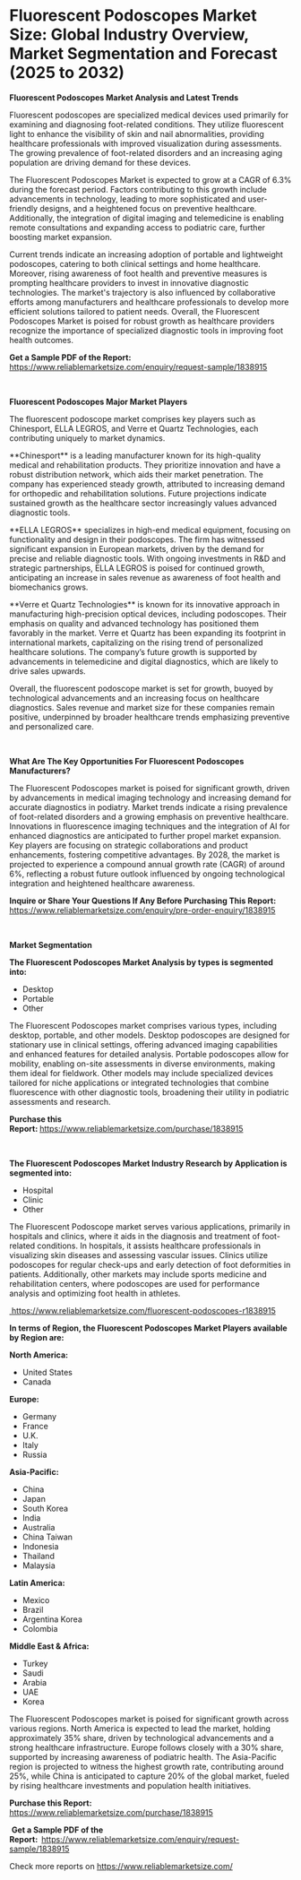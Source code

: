 <p><h1>Fluorescent Podoscopes Market Size: Global Industry Overview, Market Segmentation and Forecast (2025 to 2032)</h1></p><p><strong>Fluorescent Podoscopes Market Analysis and Latest Trends</strong></p>
<p><p>Fluorescent podoscopes are specialized medical devices used primarily for examining and diagnosing foot-related conditions. They utilize fluorescent light to enhance the visibility of skin and nail abnormalities, providing healthcare professionals with improved visualization during assessments. The growing prevalence of foot-related disorders and an increasing aging population are driving demand for these devices.</p><p>The Fluorescent Podoscopes Market is expected to grow at a CAGR of 6.3% during the forecast period. Factors contributing to this growth include advancements in technology, leading to more sophisticated and user-friendly designs, and a heightened focus on preventive healthcare. Additionally, the integration of digital imaging and telemedicine is enabling remote consultations and expanding access to podiatric care, further boosting market expansion.</p><p>Current trends indicate an increasing adoption of portable and lightweight podoscopes, catering to both clinical settings and home healthcare. Moreover, rising awareness of foot health and preventive measures is prompting healthcare providers to invest in innovative diagnostic technologies. The market's trajectory is also influenced by collaborative efforts among manufacturers and healthcare professionals to develop more efficient solutions tailored to patient needs. Overall, the Fluorescent Podoscopes Market is poised for robust growth as healthcare providers recognize the importance of specialized diagnostic tools in improving foot health outcomes.</p></p>
<p><strong>Get a Sample PDF of the Report:&nbsp;</strong> <a href="https://www.reliablemarketsize.com/enquiry/request-sample/1838915?utm_campaign=2439&utm_medium=2&utm_source=Github&utm_content=ia&utm_term=05032025&utm_id=fluorescent-podoscopes">https://www.reliablemarketsize.com/enquiry/request-sample/1838915</a></p>
<p>&nbsp;</p>
<p><strong>Fluorescent Podoscopes Major Market Players</strong></p>
<p><p>The fluorescent podoscope market comprises key players such as Chinesport, ELLA LEGROS, and Verre et Quartz Technologies, each contributing uniquely to market dynamics. </p><p>**Chinesport** is a leading manufacturer known for its high-quality medical and rehabilitation products. They prioritize innovation and have a robust distribution network, which aids their market penetration. The company has experienced steady growth, attributed to increasing demand for orthopedic and rehabilitation solutions. Future projections indicate sustained growth as the healthcare sector increasingly values advanced diagnostic tools.</p><p>**ELLA LEGROS** specializes in high-end medical equipment, focusing on functionality and design in their podoscopes. The firm has witnessed significant expansion in European markets, driven by the demand for precise and reliable diagnostic tools. With ongoing investments in R&D and strategic partnerships, ELLA LEGROS is poised for continued growth, anticipating an increase in sales revenue as awareness of foot health and biomechanics grows.</p><p>**Verre et Quartz Technologies** is known for its innovative approach in manufacturing high-precision optical devices, including podoscopes. Their emphasis on quality and advanced technology has positioned them favorably in the market. Verre et Quartz has been expanding its footprint in international markets, capitalizing on the rising trend of personalized healthcare solutions. The company’s future growth is supported by advancements in telemedicine and digital diagnostics, which are likely to drive sales upwards.</p><p>Overall, the fluorescent podoscope market is set for growth, buoyed by technological advancements and an increasing focus on healthcare diagnostics. Sales revenue and market size for these companies remain positive, underpinned by broader healthcare trends emphasizing preventive and personalized care.</p></p>
<p>&nbsp;</p>
<p><strong>What Are The Key Opportunities For Fluorescent Podoscopes Manufacturers?</strong></p>
<p><p>The Fluorescent Podoscopes market is poised for significant growth, driven by advancements in medical imaging technology and increasing demand for accurate diagnostics in podiatry. Market trends indicate a rising prevalence of foot-related disorders and a growing emphasis on preventive healthcare. Innovations in fluorescence imaging techniques and the integration of AI for enhanced diagnostics are anticipated to further propel market expansion. Key players are focusing on strategic collaborations and product enhancements, fostering competitive advantages. By 2028, the market is projected to experience a compound annual growth rate (CAGR) of around 6%, reflecting a robust future outlook influenced by ongoing technological integration and heightened healthcare awareness.</p></p>
<p><strong>Inquire or Share Your Questions If Any Before Purchasing This Report:</strong> <a href="https://www.reliablemarketsize.com/enquiry/pre-order-enquiry/1838915?utm_campaign=2439&utm_medium=2&utm_source=Github&utm_content=ia&utm_term=05032025&utm_id=fluorescent-podoscopes">https://www.reliablemarketsize.com/enquiry/pre-order-enquiry/1838915</a></p>
<p>&nbsp;</p>
<p><strong>Market Segmentation</strong></p>
<p><strong>The Fluorescent Podoscopes Market Analysis by types is segmented into:</strong></p>
<p><ul><li>Desktop</li><li>Portable</li><li>Other</li></ul></p>
<p><p>The Fluorescent Podoscopes market comprises various types, including desktop, portable, and other models. Desktop podoscopes are designed for stationary use in clinical settings, offering advanced imaging capabilities and enhanced features for detailed analysis. Portable podoscopes allow for mobility, enabling on-site assessments in diverse environments, making them ideal for fieldwork. Other models may include specialized devices tailored for niche applications or integrated technologies that combine fluorescence with other diagnostic tools, broadening their utility in podiatric assessments and research.</p></p>
<p><strong>Purchase this Report:&nbsp;</strong><a href="https://www.reliablemarketsize.com/purchase/1838915?utm_campaign=2439&utm_medium=2&utm_source=Github&utm_content=ia&utm_term=05032025&utm_id=fluorescent-podoscopes">https://www.reliablemarketsize.com/purchase/1838915</a></p>
<p>&nbsp;</p>
<p><strong>The Fluorescent Podoscopes Market Industry Research by Application is segmented into:</strong></p>
<p><ul><li>Hospital</li><li>Clinic</li><li>Other</li></ul></p>
<p><p>The Fluorescent Podoscope market serves various applications, primarily in hospitals and clinics, where it aids in the diagnosis and treatment of foot-related conditions. In hospitals, it assists healthcare professionals in visualizing skin diseases and assessing vascular issues. Clinics utilize podoscopes for regular check-ups and early detection of foot deformities in patients. Additionally, other markets may include sports medicine and rehabilitation centers, where podoscopes are used for performance analysis and optimizing foot health in athletes.</p></p>
<p><a href="https://www.reliablemarketsize.com/fluorescent-podoscopes-r1838915?utm_campaign=2439&utm_medium=2&utm_source=Github&utm_content=ia&utm_term=05032025&utm_id=fluorescent-podoscopes">&nbsp;https://www.reliablemarketsize.com/fluorescent-podoscopes-r1838915</a></p>
<p><strong>In terms of Region, the Fluorescent Podoscopes Market Players available by Region are:</strong></p>
<p>
    <p> <strong> North America: </strong>
        <ul>
            <li>United States</li>
            <li>Canada</li>
        </ul>
        </p> 
    <p> <strong> Europe: </strong>
        <ul>
            <li>Germany</li>
            <li>France</li>
            <li>U.K.</li>
            <li>Italy</li>
            <li>Russia</li>
        </ul>
        </p> 
    <p> <strong> Asia-Pacific: </strong>
        <ul>
            <li>China</li>
            <li>Japan</li>
            <li>South Korea</li>
            <li>India</li>
            <li>Australia</li>
            <li>China Taiwan</li>
            <li>Indonesia</li>
            <li>Thailand</li>
            <li>Malaysia</li>
        </ul>
        </p> 
    <p> <strong> Latin America: </strong>
        <ul>
            <li>Mexico</li>
            <li>Brazil</li>
            <li>Argentina Korea</li>
            <li>Colombia</li>
        </ul>
        </p> 
    <p> <strong> Middle East & Africa: </strong>
        <ul>
            <li>Turkey</li>
            <li>Saudi</li>
            <li>Arabia</li>
            <li>UAE</li>
            <li>Korea</li>
        </ul>
    </p>
    </p>
<p><p>The Fluorescent Podoscopes market is poised for significant growth across various regions. North America is expected to lead the market, holding approximately 35% share, driven by technological advancements and a strong healthcare infrastructure. Europe follows closely with a 30% share, supported by increasing awareness of podiatric health. The Asia-Pacific region is projected to witness the highest growth rate, contributing around 25%, while China is anticipated to capture 20% of the global market, fueled by rising healthcare investments and population health initiatives.</p></p>
<p><strong>Purchase this Report: </strong><a href="https://www.reliablemarketsize.com/purchase/1838915?utm_campaign=2439&utm_medium=2&utm_source=Github&utm_content=ia&utm_term=05032025&utm_id=fluorescent-podoscopes">https://www.reliablemarketsize.com/purchase/1838915</a></p>
<p>&nbsp;<strong>Get a Sample PDF of the Report:&nbsp;&nbsp;</strong><a href="https://www.reliablemarketsize.com/enquiry/request-sample/1838915?utm_campaign=2439&utm_medium=2&utm_source=Github&utm_content=ia&utm_term=05032025&utm_id=fluorescent-podoscopes">https://www.reliablemarketsize.com/enquiry/request-sample/1838915</a></p>
<p><strong></strong></p>
<p>Check more reports on <a href="https://www.reliablemarketsize.com/?utm_campaign=2439&utm_medium=2&utm_source=Github&utm_content=ia&utm_term=05032025&utm_id=fluorescent-podoscopes">https://www.reliablemarketsize.com/</a></p>